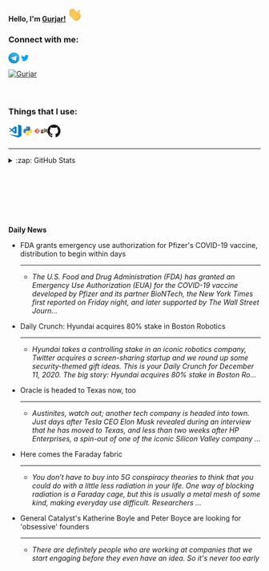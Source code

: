 #### Hello, I'm [Gurjar!](https://GurjarKing.github.io) <img src="https://raw.githubusercontent.com/ABSphreak/ABSphreak/master/gifs/Hi.gif" width="30px"></h2>


### Connect with me:

[<img align="left" alt="Gurjar | Telegram" width="22px" src="https://raw.githubusercontent.com/github/explore/80688e429a7d4ef2fca1e82350fe8e3517d3494d/topics/telegram/telegram.png" />][Telegram]
[<img align="left" alt="Gurjar | Twitter" width="22px" src="https://raw.githubusercontent.com/github/explore/80688e429a7d4ef2fca1e82350fe8e3517d3494d/topics/twitter/twitter.png" />][Twitter]
<br >
<br >
<a href="https://github.com/GurjarKing"><img src="https://komarev.com/ghpvc/?username=GurjarKing" alt="Gurjar" /></a> <br />
<br />
<br />
<!-- <br >

![](https://visitor-badge.glitch.me/badge?page_id=GurjarKing)

<br /> -->

### Things that I use:

[<img align="left" alt="Visual Studio Code" width="26px" src="https://raw.githubusercontent.com/github/explore/80688e429a7d4ef2fca1e82350fe8e3517d3494d/topics/visual-studio-code/visual-studio-code.png" />][VSCode]
[<img align="left" alt="Python" width="26px" src="https://raw.githubusercontent.com/github/explore/80688e429a7d4ef2fca1e82350fe8e3517d3494d/topics/python/python.png" />][Python]
[<img align="left" alt="Git" width="26px" src="https://raw.githubusercontent.com/github/explore/80688e429a7d4ef2fca1e82350fe8e3517d3494d/topics/git/git.png" />][Git]
[<img align="left" alt="GitHub" width="26px" src="https://raw.githubusercontent.com/github/explore/78df643247d429f6cc873026c0622819ad797942/topics/github/github.png" />][Github]

<br />
<br />

---
<details>
  <summary>:zap: GitHub Stats</summary>

<img align="left" alt="Gurjar's Github Stats" src="https://github-readme-stats.vercel.app/api?username=GurjarKing&show_icons=true&hide_border=true&count_private=true&include_all_commit=true&theme=algolia" />

</details>

<!-- ### 🔔 My latest tweet
<a href="https://twitter.com/Gurjar_King43" target="_blank">
	<img src="https://github.com/GurjarKing/GurjarKing/raw/master/tweet.png" width="70%" align="center" alt="Click to view on Twitter" title="My latest tweet, as an image"/>
</a> -->
<br>

<pre>

</pre>

<!-- **Quote of the hour:**

{qoth}

~ {qoth_author}
<pre>

</pre> -->
<br>
<pre>


</pre>
<strong>Daily News</strong>
  
  - FDA grants emergency use authorization for Pfizer's COVID-19 vaccine, distribution to begin within days
     <hr/>
     
      - *The U.S. Food and Drug Administration (FDA) has granted an Emergency Use Authorization (EUA) for the COVID-19 vaccine developed by Pfizer and its partner BioNTech, the New York Times first reported on Friday night, and later supported by The Wall Street Journ…*
     
  - Daily Crunch: Hyundai acquires 80% stake in Boston Robotics
      <hr/>
      
      - *Hyundai takes a controlling stake in an iconic robotics company, Twitter acquires a screen-sharing startup and we round up some security-themed gift ideas. This is your Daily Crunch for December 11, 2020. The big story: Hyundai acquires 80% stake in Boston Ro…*
      
  - Oracle is headed to Texas now, too
      <hr/>
      
      - *Austinites, watch out; another tech company is headed into town. Just days after Tesla CEO Elon Musk revealed during an interview that he has moved to Texas, and less than two weeks after HP Enterprises, a spin-out of one of the iconic Silicon Valley company …*
      
  - Here comes the Faraday fabric
      <hr/>
      
      - *You don’t have to buy into 5G conspiracy theories to think that you could do with a little less radiation in your life. One way of blocking radiation is a Faraday cage, but this is usually a metal mesh of some kind, making everyday use difficult. Researchers …*
       
  - General Catalyst's Katherine Boyle and Peter Boyce are looking for 'obsessive' founders
      <hr/>
       
       - *There are definitely people who are working at companies that we start engaging before they even have an idea. So it's never too early*
      

<br />

[VSCode]: https://code.visualstudio.com/
[Python]: https://www.python.org/
[Git]: https://git-scm.com/
[Github]: https://github.com/
[Telegram]: https://t.me/Gurjar_King/
[Twitter]: https://twitter.com/Gurjar_King43/
